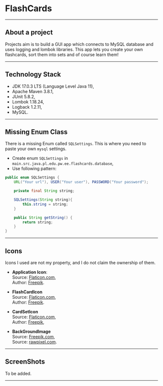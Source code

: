 # FlashCards

***

## About a project

Projects aim is to build a GUI app which connects to MySQL database and uses logging and lombok libraries.
This app lets you create your own flashcards, sort them into sets and of course learn them!

***

## Technology Stack

* JDK 17.0.3 LTS (Language Level Java 11),
* Apache Maven 3.8.1,
* JUnit 5.8.2,
* Lombok 1.18.24,
* Logback 1.2.11,
* MySQL.

***

## Missing Enum Class

There is a missing Enum called `SQLSettings`. This is where you need to paste your own `mysql` settings.

* Create enum `SQLSettings` in `main.src.java.pl.edu.pw.ee.flashcards.database`,
* Use following pattern:

```java
public enum SQLSettings {
    URL("Your url"), USER("Your user"), PASSWORD("Your password");

    private final String string;

    SQLSettings(String string){
        this.string = string;
    }

    public String getString() {
        return string;
    }
}
```
***

## Icons

Icons I used are not my property, and I do not claim the ownership of them.

* **Application Icon**: \
Source: [Flaticon.com](https://www.flaticon.com/free-icons/flash-cards), \
Author: [Freepik](https://www.flaticon.com/authors/freepik).

* **FlashCardIcon** \
Source: [Flaticon.com](https://www.flaticon.com/free-icon/card-games_3813722), \
Author: [Freepik](https://www.flaticon.com/authors/freepik).

* **CardSetIcon** \
Source: [Flaticon.com](https://www.flaticon.com/free-icon/paper_2541988), \
Author: [Freepik](https://www.flaticon.com/authors/freepik), 

* **BackGroundImage** \
Source: [Freepik.com](https://www.freepik.com/free-vector/blue-fluid-background_16326494.htm#query=graphics&position=22&from_view=search), \
Source: [rawpixel.com](https://www.freepik.com/author/rawpixel-com).
  
***
## ScreenShots

To be added.

***